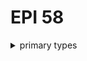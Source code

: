 # EPI 58

<details>
<summary>
primary types
</summary>


<details>
<summary>
Given four points in the plane how would you check if they are the vertices of a rectangle?
</summary>

</details>

<details>
<summary>
How to check rectangles intersection if not aligned with the X and Y axes?
</summary>

</details>

</details>